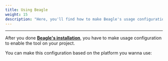 ```yaml
---
title: Using Beagle
weight: 15
description: "Here, you'll find how to make Beagle's usage configuration for your project."
---
```


---

After you done [**Beagle's installation**](/home/get-started/installing-beagle/), you have to make usage configuration to enable the tool on your project.

You can make this configuration based on the platform you wanna use:
